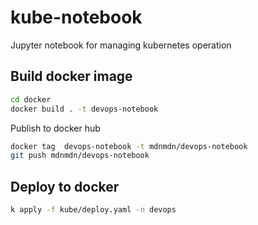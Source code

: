 # kube-notebook

Jupyter notebook for managing kubernetes operation


## Build docker image


```bash
cd docker
docker build . -t devops-notebook
```

Publish to docker hub

```bash
docker tag  devops-notebook -t mdnmdn/devops-notebook
git push mdnmdn/devops-notebook
```

## Deploy to docker

```bash
k apply -f kube/deploy.yaml -n devops 

```